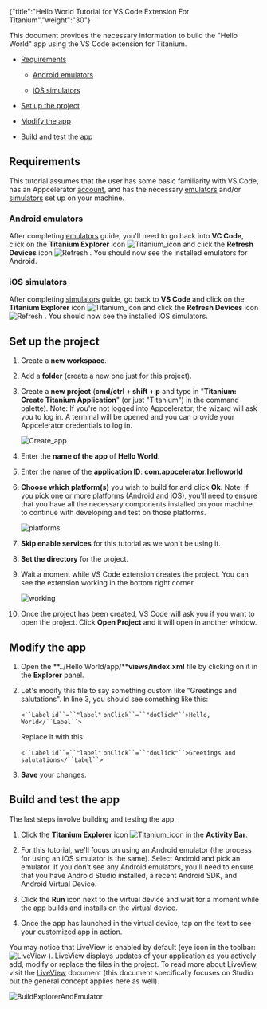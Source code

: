 {"title":"Hello World Tutorial for VS Code Extension For Titanium","weight":"30"} 

This document provides the necessary information to build the "Hello World" app using the VS Code extension for Titanium.

*   [Requirements](#Requirements)
    
    *   [Android emulators](#Androidemulators)
        
    *   [iOS simulators](#iOSsimulators)
        
*   [Set up the project](#Setuptheproject)
    
*   [Modify the app](#Modifytheapp)
    
*   [Build and test the app](#Buildandtesttheapp)
    

## Requirements

This tutorial assumes that the user has some basic familiarity with VS Code, has an Appcelerator [account](https://www.appcelerator.com/pricing/), and has the necessary [emulators](/docs/appc/Titanium_SDK/Titanium_SDK_How-tos/Visual_Studio_Code_Extension_for_Titanium/Setting_Up_Emulators_and_Simulators_For_Titanium/#InstallingAndroidStudio,AndroidSDK,andAndroidVirtualDevice) and/or [simulators](/docs/appc/Titanium_SDK/Titanium_SDK_How-tos/Visual_Studio_Code_Extension_for_Titanium/Setting_Up_Emulators_and_Simulators_For_Titanium/#InstalliOSsimulator) set up on your machine.

### Android emulators

After completing [emulators](/docs/appc/Titanium_SDK/Titanium_SDK_How-tos/Visual_Studio_Code_Extension_for_Titanium/Setting_Up_Emulators_and_Simulators_For_Titanium/#InstallingAndroidStudio,AndroidSDK,andAndroidVirtualDevice) guide, you'll need to go back into **VC Code**, click on the **Titanium Explorer** icon ![Titanium_icon](/Images/appc/download/thumbnails/60132119/Titanium_icon.png) and click the **Refresh Devices** icon ![Refresh](/Images/appc/download/thumbnails/60132119/Refresh.png) . You should now see the installed emulators for Android.

### iOS simulators

After completing [simulators](/docs/appc/Titanium_SDK/Titanium_SDK_How-tos/Visual_Studio_Code_Extension_for_Titanium/Setting_Up_Emulators_and_Simulators_For_Titanium/#InstalliOSsimulator) guide, go back to **VS Code** and click on the **Titanium Explorer** icon ![Titanium_icon](/Images/appc/download/thumbnails/60132119/Titanium_icon.png) and click the **Refresh Devices** icon ![Refresh](/Images/appc/download/thumbnails/60132119/Refresh.png) . You should now see the installed iOS simulators.

## Set up the project

1.  Create a **new workspace**.
    
2.  Add a **folder** (create a new one just for this project).
    
3.  Create a **new project** (**cmd/ctrl + shift + p** and type in "**Titanium: Create Titanium Application**" (or just "Titanium") in the command palette). Note: If you're not logged into Appcelerator, the wizard will ask you to log in. A terminal will be opened and you can provide your Appcelerator credentials to log in.
    
    ![Create_app](/Images/appc/download/attachments/60132119/Create_app.png)
4.  Enter the **name of the app** of **Hello World**.
    
5.  Enter the name of the **application ID**: **com.appcelerator.helloworld**
    
6.  **Choose which platform(s)** you wish to build for and click **Ok**. Note: if you pick one or more platforms (Android and iOS), you'll need to ensure that you have all the necessary components installed on your machine to continue with developing and test on those platforms.
    
    ![platforms](/Images/appc/download/thumbnails/60132119/platforms.png)
7.  **Skip enable services** for this tutorial as we won't be using it.
    
8.  **Set the directory** for the project.
    
9.  Wait a moment while VS Code extension creates the project. You can see the extension working in the bottom right corner.
    
    ![working](/Images/appc/download/attachments/60132119/working.png)
10.  Once the project has been created, VS Code will ask you if you want to open the project. Click **Open Project** and it will open in another window.
    

## Modify the app

1.  Open the **../Hello World/app/****views/index.xml** file by clicking on it in the **Explorer** panel.
    
2.  Let's modify this file to say something custom like "Greetings and salutations". In line 3, you should see something like this:
    
    `<``Label`  `id``=``"label"`  `onClick``=``"doClick"``>Hello, World</``Label``>`
    
    Replace it with this:
    
    `<``Label`  `id``=``"label"`  `onClick``=``"doClick"``>Greetings and salutations</``Label``>`
    
3.  **Save** your changes.
    

## Build and test the app

The last steps involve building and testing the app.

1.  Click the **Titanium Explorer** icon ![Titanium_icon](/Images/appc/download/thumbnails/60132119/Titanium_icon.png) in the **Activity Bar**.  
    
2.  For this tutorial, we'll focus on using an Android emulator (the process for using an iOS simulator is the same). Select Android and pick an emulator. If you don't see any Android emulators, you'll need to ensure that you have Android Studio installed, a recent Android SDK, and Android Virtual Device.
    
3.  Click the **Run** icon next to the virtual device and wait for a moment while the app builds and installs on the virtual device.
    
4.  Once the app has launched in the virtual device, tap on the text to see your customized app in action.
    

You may notice that LiveView is enabled by default (eye icon in the toolbar: ![LiveView](/Images/appc/download/thumbnails/60132119/LiveView.png) ). LiveView displays updates of your application as you actively add, modify or replace the files in the project. To read more about LiveView, visit the [LiveView](/docs/appc/Axway_Appcelerator_Studio/Axway_Appcelerator_Studio_Guide/Titanium_Development/LiveView/) document (this document specifically focuses on Studio but the general concept applies here as well).

![BuildExplorerAndEmulator](/Images/appc/download/attachments/60132119/BuildExplorerAndEmulator.png)